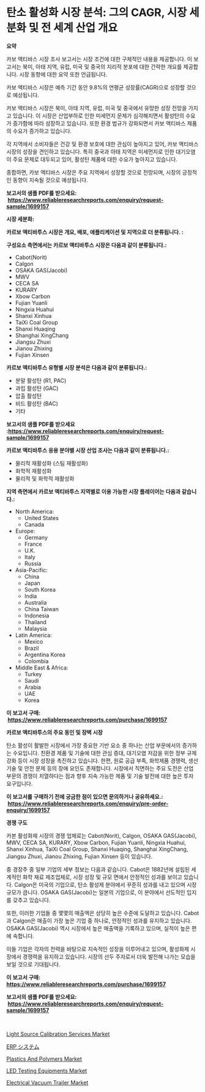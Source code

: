<p><h1>탄소 활성화 시장 분석: 그의 CAGR, 시장 세분화 및 전 세계 산업 개요</h1></p><p><strong>요약</strong></p>
<p><p>카보 액티바스 시장 조사 보고서는 시장 조건에 대한 구체적인 내용을 제공합니다. 이 보고서는 북미, 아태 지역, 유럽, 미국 및 중국의 지리적 분포에 대한 간략한 개요를 제공합니다. 시장 동향에 대한 요약 또한 언급됩니다.</p><p>카보 액티바스 시장은 예측 기간 동안 9.8%의 연평균 성장률(CAGR)으로 성장할 것으로 예상됩니다.</p><p>카보 액티바스 시장은 북미, 아태 지역, 유럽, 미국 및 중국에서 유망한 성장 전망을 가지고 있습니다. 이 시장은 산업부하로 인한 미세먼지 문제가 심각해지면서 활성탄의 수요가 증가함에 따라 성장하고 있습니다. 또한 환경 법규가 강화되면서 카보 액티바스 제품의 수요가 증가하고 있습니다.</p><p>각 지역에서 소비자들은 건강 및 환경 보호에 대한 관심이 높아지고 있어, 카보 액티바스 시장의 성장을 견인하고 있습니다. 특히 중국과 아태 지역은 미세먼지로 인한 대기오염이 주요 문제로 대두되고 있어, 활성탄 제품에 대한 수요가 높아지고 있습니다.</p><p>종합하면, 카보 액티바스 시장은 주요 지역에서 성장할 것으로 전망되며, 시장의 긍정적인 동향이 지속될 것으로 예상됩니다.</p></p>
<p><strong>보고서의 샘플 PDF를 받으세요: &nbsp;<a href="https://www.reliableresearchreports.com/enquiry/request-sample/1699157">https://www.reliableresearchreports.com/enquiry/request-sample/1699157</a></strong></p>
<p><strong>시장 세분화:</strong></p>
<p><strong> 카르보 액티바투스 시장은 개요, 배포, 애플리케이션 및 지역으로 더 분류됩니다. :</strong></p>
<p><strong>구성요소 측면에서는 카르보 액티바투스 시장은 다음과 같이 분류됩니다.:</strong></p>
<p><ul><li>Cabot(Norit)</li><li>Calgon</li><li>OSAKA GAS(Jacobi)</li><li>MWV</li><li>CECA SA</li><li>KURARY</li><li>Xbow Carbon</li><li>Fujian Yuanli</li><li>Ningxia Huahui</li><li>Shanxi Xinhua</li><li>TaiXi Coal Group</li><li>Shanxi Huaqing</li><li>Shanghai XingChang</li><li>Jiangsu Zhuxi</li><li>Jianou Zhixing</li><li>Fujian Xinsen</li></ul></p>
<p><strong> 카르보 액티바투스 유형별 시장 분석은 다음과 같이 분류됩니다.:</strong></p>
<p><ul><li>분말 활성탄 (R1, PAC)</li><li>과립 활성탄 (GAC)</li><li>압출 활성탄</li><li>비드 활성탄 (BAC)</li><li>기타</li></ul></p>
<p><strong>보고서의 샘플 PDF를 받으세요 :<a href="https://www.reliableresearchreports.com/enquiry/request-sample/1699157">https://www.reliableresearchreports.com/enquiry/request-sample/1699157</a></strong></p>
<p><strong> 카르보 액티바투스 응용 분야별 시장 산업 조사는 다음과 같이 분류됩니다.:</strong></p>
<p><ul><li>물리적 재활성화 (스팀 재활성화)</li><li>화학적 재활성화</li><li>물리적 및 화학적 재활성화</li></ul></p>
<p><strong>지역 측면에서 카르보 액티바투스 지역별로 이용 가능한 시장 플레이어는 다음과 같습니다.:</strong></p>
<p><ul>
    <li>
        North America:
        <ul>
            <li>United States</li>
            <li>Canada</li>
        </ul>
    </li>
    <li>
        Europe:
        <ul>
            <li>Germany</li>
            <li>France</li>
            <li>U.K.</li>
            <li>Italy</li>
            <li>Russia</li>
        </ul>
    </li>
    <li>
        Asia-Pacific:
        <ul>
            <li>China</li>
            <li>Japan</li>
            <li>South Korea</li>
            <li>India</li>
            <li>Australia</li>
            <li>China Taiwan</li>
            <li>Indonesia</li>
            <li>Thailand</li>
            <li>Malaysia</li>
        </ul>
    </li>
    <li>
        Latin America:
        <ul>
            <li>Mexico</li>
            <li>Brazil</li>
            <li>Argentina Korea</li>
            <li>Colombia</li>
        </ul>
    </li>
    <li>
        Middle East & Africa:
        <ul>
            <li>Turkey</li>
            <li>Saudi</li>
            <li>Arabia</li>
            <li>UAE</li>
            <li>Korea</li>
        </ul>
    </li>
    </ul></p>
<p><strong>이 보고서 구매: &nbsp;<a href="https://www.reliableresearchreports.com/purchase/1699157">https://www.reliableresearchreports.com/purchase/1699157</a></strong></p>
<p><strong>카르보 액티바투스의 주요 동인 및 장벽 시장</strong></p>
<p><p>탄소 활성이 활발한 시장에서 가장 중요한 기반 요소 중 하나는 산업 부문에서의 증가하는 수요입니다. 친환경 제품 및 기술에 대한 관심 증대, 대기오염 저감을 위한 정부 규제 강화 등이 시장 성장을 촉진하고 있습니다. 한편, 원료 공급 부족, 화학제품 경쟁력, 생산기술 및 안전 문제 등의 장애 요인도 존재합니다. 시장에서 직면하는 주요 도전은 산업 부문의 경쟁이 치열하다는 점과 향후 지속 가능한 제품 및 기술 발전에 대한 높은 투자 요구입니다.</p></p>
<p><strong>이 보고서를 구매하기 전에 궁금한 점이 있으면 문의하거나 공유하세요.: &nbsp;<a href="https://www.reliableresearchreports.com/enquiry/pre-order-enquiry/1699157">https://www.reliableresearchreports.com/enquiry/pre-order-enquiry/1699157</a></strong></p>
<p><strong>경쟁 구도</strong></p>
<p><p>카본 활성화제 시장의 경쟁 업체로는 Cabot(Norit), Calgon, OSAKA GAS(Jacobi), MWV, CECA SA, KURARY, Xbow Carbon, Fujian Yuanli, Ningxia Huahui, Shanxi Xinhua, TaiXi Coal Group, Shanxi Huaqing, Shanghai XingChang, Jiangsu Zhuxi, Jianou Zhixing, Fujian Xinsen 등이 있습니다.</p><p>중 경장주 중 일부 기업의 세부 정보는 다음과 같습니다. Cabot은 1882년에 설립된 세계적인 화학 재료 제조업체로, 시장 성장 및 규모 면에서 안정적인 성과를 보이고 있습니다. Calgon은 미국의 기업으로, 탄소 활성제 분야에서 꾸준히 성과를 내고 있으며 시장 규모가 큽니다. OSAKA GAS(Jacobi)는 일본의 기업으로, 이 분야에서 선도적인 입지를 갖추고 있습니다. </p><p>또한, 이러한 기업들 중 몇몇의 매출액은 상당히 높은 수준에 도달하고 있습니다. Cabot과 Calgon은 매출이 가장 높은 기업 중 하나로, 안정적인 성과를 유지하고 있습니다. OSAKA GAS(Jacobi) 역시 시장에서 높은 매출액을 기록하고 있으며, 실적이 높은 편에 속합니다.</p><p>이들 기업은 각자의 전력을 바탕으로 지속적인 성장을 이루어내고 있으며, 활성화제 시장에서 경쟁력을 유지하고 있습니다. 시장의 선두 주자로서 더욱 발전해 나가는 모습을 보일 것으로 기대됩니다.</p></p>
<p><strong>이 보고서 구매: &nbsp; <a href="https://www.reliableresearchreports.com/purchase/1699157">https://www.reliableresearchreports.com/purchase/1699157</a></strong></p>
<p><strong>보고서의 샘플 PDF를 받으세요: &nbsp;<a href="https://www.reliableresearchreports.com/enquiry/request-sample/1699157">https://www.reliableresearchreports.com/enquiry/request-sample/1699157</a></strong><strong></strong></p>
<p>&nbsp;</p>
<p><p><a href="https://cute-banjo-8ca.notion.site/Light-Source-Calibration-Services-Market-Size-Growth-and-Forecast-from-2024-2031-31272f5225c3481f8e5ac471982764f6">Light Source Calibration Services Market</a></p><p><a href="https://github.com/zjkmgcs938405/Market-Research-Report-List-1/blob/main/8147159190802.md">ERP システム</a></p><p><a href="https://github.com/vimar16th/Market-Research-Report-List-3/blob/main/plastics-and-polymers-market.md">Plastics And Polymers Market</a></p><p><a href="https://meowing-lemming-dd3.notion.site/LED-Testing-Equipments-Market-Insights-Market-Players-and-Forecast-Till-2031-1518b421e12e413eb7d95baddd4a31d4">LED Testing Equipments Market</a></p><p><a href="https://view.publitas.com/reportprime-1/electrical-vacuum-trailer-market-growth-market-trends-covid-19-impact-and-forecasts-for-period-from-2023-2030/">Electrical Vacuum Trailer Market</a></p></p>